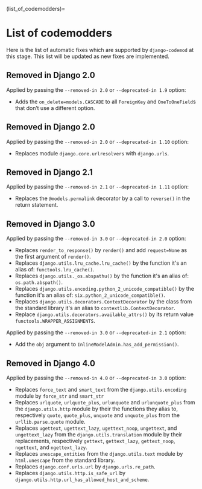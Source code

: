 (list_of_codemodders)=

# List of codemodders

Here is the list of automatic fixes which are supported by `django-codemod` 
at this stage. This list will be updated as new fixes are implemented.

## Removed in Django 2.0

Applied by passing the `--removed-in 2.0` or `--deprecated-in 1.9` option:

-   Adds the `on_delete=models.CASCADE` to all `ForeignKey` and `OneToOneField`s
    that don’t use a different option.

## Removed in Django 2.0

Applied by passing the `--removed-in 2.0` or `--deprecated-in 1.10` option:

-   Replaces module `django.core.urlresolvers` with `django.urls`.

## Removed in Django 2.1

Applied by passing the `--removed-in 2.1` or `--deprecated-in 1.11` option:

-   Replaces the `@models.permalink` decorator by a call to `reverse()`
    in the return statement.

## Removed in Django 3.0

Applied by passing the `--removed-in 3.0` or `--deprecated-in 2.0` option:

-   Replaces `render_to_response()` by `render()` and add `request=None`
    as the first argument of `render()`.
-   Replaces `django.utils.lru_cache.lru_cache()` by the function it\'s
    an alias of: `functools.lru_cache()`.
-   Replaces `django.utils._os.abspathu()` by the function it\'s an
    alias of: `os.path.abspath()`.
-   Replaces `django.utils.encoding.python_2_unicode_compatible()` by
    the function it\'s an alias of: `six.python_2_unicode_compatible()`.
-   Replaces `django.utils.decorators.ContextDecorator` by the class
    from the standard library it\'s an alias to
    `contextlib.ContextDecorator`.
-   Replace `django.utils.decorators.available_attrs()` by its return
    value `functools.WRAPPER_ASSIGNMENTS`.

Applied by passing the `--removed-in 3.0` or `--deprecated-in 2.1` option:

-   Add the `obj` argument to `InlineModelAdmin.has_add_permission()`.

## Removed in Django 4.0

Applied by passing the `--removed-in 4.0` or `--deprecated-in 3.0` option:

-   Replaces `force_text` and `smart_text` from the
    `django.utils.encoding` module by `force_str` and `smart_str`
-   Replaces `urlquote`, `urlquote_plus`, `urlunquote` and
    `urlunquote_plus` from the `django.utils.http` module by their the
    functions they alias to, respectively `quote`, `quote_plus`,
    `unquote` and `unquote_plus` from the `urllib.parse.quote` module.
-   Replaces `ugettext`, `ugettext_lazy`, `ugettext_noop`, `ungettext`,
    and `ungettext_lazy` from the `django.utils.translation` module by
    their replacements, respectively `gettext`, `gettext_lazy`,
    `gettext_noop`, `ngettext`, and `ngettext_lazy`.
-   Replaces `unescape_entities` from the `django.utils.text` module by
    `html.unescape` from the standard library.
-   Replaces `django.conf.urls.url` by `django.urls.re_path`.
-   Replaces `django.utils.http.is_safe_url` by
    `django.utils.http.url_has_allowed_host_and_scheme`.
